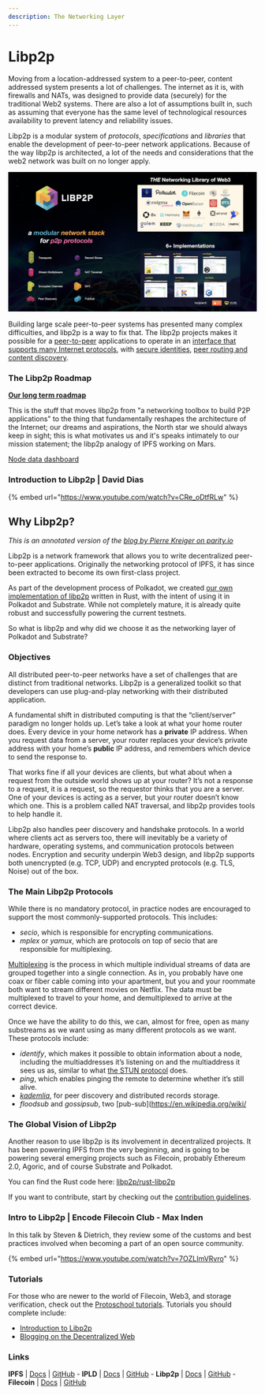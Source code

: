 ```yaml
---
description: The Networking Layer
---
```


# Libp2p

Moving from a location-addressed system to a peer-to-peer, content addressed system presents a lot of challenges. The internet as it is, with firewalls and NATs, was designed to provide data (securely) for the traditional Web2 systems. There are also a lot of assumptions built in, such as assuming that everyone has the same level of technological resources availability to prevent latency and reliability issues.

Libp2p is a modular system of *protocols*, *specifications* and *libraries* that enable the development of peer-to-peer network applications. Because of the way libp2p is architected, a lot of the needs and considerations that the web2 network was built on no longer apply.

![](<../../.gitbook/assets/image (10).png>)

Building large scale peer-to-peer systems has presented many complex difficulties, and libp2p is a way to fix that. The libp2p projects makes it possible for a [peer-to-peer](https://docs.libp2p.io/introduction/what-is-libp2p/#peer-to-peer-basics) applications to operate in an [interface that supports many Internet protocols](https://docs.libp2p.io/introduction/what-is-libp2p/#transport), with [secure identities](https://docs.libp2p.io/introduction/what-is-libp2p/#identity), [peer routing and content discovery](https://docs.libp2p.io/introduction/what-is-libp2p/#identity).

### The Libp2p Roadmap

**[Our long term roadmap](https://github.com/libp2p/specs/blob/master/ROADMAP.md)**

This is the stuff that moves libp2p from "a networking toolbox to build P2P applications" to the thing that fundamentally reshapes the architecture of the Internet; our dreams and aspirations, the North star we should always keep in sight; this is what motivates us and it's speaks intimately to our mission statement; the libp2p analogy of IPFS working on Mars.

[Node data dashboard](https://kademlia-exporter.max-inden.de/d/-avwMhsik/kademlia-exporter?orgId=1)

### Introduction to Libp2p | David Dias

{% embed url="https://www.youtube.com/watch?v=CRe_oDtfRLw" %}

## Why Libp2p?

_This is an annotated version of the_ [_blog by Pierre Kreiger on parity.io_](https://www.parity.io/blog/why-libp2p)

Libp2p is a network framework that allows you to write decentralized peer-to-peer applications. Originally the networking protocol of IPFS, it has since been extracted to become its own first-class project.

As part of the development process of Polkadot, we created [our own implementation of libp2p](https://github.com/libp2p/rust-libp2p) written in Rust, with the intent of using it in Polkadot and Substrate. While not completely mature, it is already quite robust and successfully powering the current testnets.

So what is libp2p and why did we choose it as the networking layer of Polkadot and Substrate?

### Objectives

All distributed peer-to-peer networks have a set of challenges that are distinct from traditional networks. Libp2p is a generalized toolkit so that developers can use plug-and-play networking with their distributed application.

A fundamental shift in distributed computing is that the “client/server” paradigm no longer holds up. Let’s take a look at what your home router does. Every device in your home network has a **private** IP address. When you request data from a server, your router replaces your device’s private address with your home’s **public** IP address, and remembers which device to send the response to.

That works fine if all your devices are clients, but what about when a request from the outside world shows up at your router? It’s not a response to a request, it is a request, so the requestor thinks that you are a server. One of your devices is acting as a server, but your router doesn’t know which one. This is a problem called NAT traversal, and libp2p provides tools to help handle it.

Libp2p also handles peer discovery and handshake protocols. In a world where clients act as servers too, there will inevitably be a variety of hardware, operating systems, and communication protocols between nodes. Encryption and security underpin Web3 design, and libp2p supports both unencrypted (e.g. TCP, UDP) and encrypted protocols (e.g. TLS, Noise) out of the box.


### The Main Libp2p Protocols

While there is no mandatory protocol, in practice nodes are encouraged to support the most commonly-supported protocols. This includes:

* _secio_, which is responsible for encrypting communications.
* _mplex_ or _yamux_, which are protocols on top of secio that are responsible for multiplexing.

[Multiplexing](https://en.wikipedia.org/wiki/Multiplexing) is the process in which multiple individual streams of data are grouped together into a single connection. As in, you probably have one coax or fiber cable coming into your apartment, but you and your roommate both want to stream different movies on Netflix. The data must be multiplexed to travel to your home, and demultiplexed to arrive at the correct device.

Once we have the ability to do this, we can, almost for free, open as many substreams as we want using as many different protocols as we want. These protocols include:

* _identify_, which makes it possible to obtain information about a node, including the multiaddresses it’s listening on and the multiaddress it sees us as, similar to what [the STUN protocol](https://en.wikipedia.org/wiki/STUN) does.
* _ping_, which enables pinging the remote to determine whether it’s still alive.
* [_kademlia_](https://en.wikipedia.org/wiki/Kademlia), for peer discovery and distributed records storage.
* _floodsub_ and _gossipsub_, two \[pub-sub]\(https://en.wikipedia.org/wiki/


### The Global Vision of Libp2p

Another reason to use libp2p is its involvement in decentralized projects. It has been powering IPFS from the very beginning, and is going to be powering several emerging projects such as Filecoin, probably Ethereum 2.0, Agoric, and of course Substrate and Polkadot.

You can find the Rust code here: [libp2p/rust-libp2p](https://github.com/libp2p/rust-libp2p)

If you want to contribute, start by checking out the [contribution guidelines](https://github.com/ipfs/community/blob/master/CONTRIBUTING.md).

### Intro to Libp2p | Encode Filecoin Club - Max Inden

In this talk by Steven & Dietrich, they review some of the customs and best practices involved when becoming a part of an open source community.

{% embed url="https://www.youtube.com/watch?v=7OZLImVRvro" %}

### Tutorials
For those who are newer to the world of Filecoin, Web3, and storage verification, check out the [Protoschool tutorials](https://proto.school/tutorials). Tutorials you should complete include:

* [Introduction to Libp2p](https://proto.school/introduction-to-libp2p)
* [Blogging on the Decentralized Web](https://proto.school/blog)

### Links

**IPFS** | [Docs](https://docs.ipfs.io) | [GitHub](https://github.com/ipfs) - **IPLD** | [Docs](https://ipld.io/docs/) | [GitHub](https://github.com/ipld) - **Libp2p** | [Docs](https://docs.libp2p.io) | [GitHub](https://github.com/libp2p) - **Filecoin** | [Docs](https://docs.filecoin.io) | [GitHub](https://github.com/filecoin-project)
